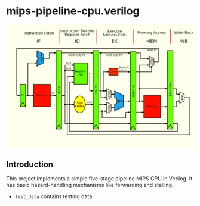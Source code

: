 # mips-pipeline-cpu.verilog

<img src="./docs/mips.png" zoom="40%">

## Introduction

This project implements a simple five-stage pipeline MIPS CPU in Verilog. It has basic hazard-handling mechanisms like forwarding and stalling.

- `test_data` contains testing data 